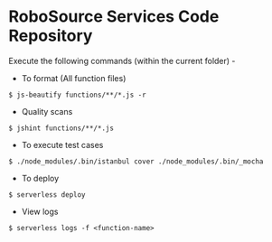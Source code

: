 # RoboSource Services Code Repository

Execute the following commands (within the current folder) -

- To format (All function files)
```shell
$ js-beautify functions/**/*.js -r
```
- Quality scans
```shell
$ jshint functions/**/*.js
```
- To execute test cases
```shell
$ ./node_modules/.bin/istanbul cover ./node_modules/.bin/_mocha
```
- To deploy
```shell
$ serverless deploy
```
- View logs
```shell
$ serverless logs -f <function-name>
```
